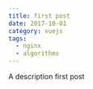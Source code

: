 ```yaml
---
title: first post
date: 2017-10-01
category: vuejs
tags:
  - nginx
  - algorithms
---
```


A description first post
<!-- more -->
